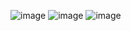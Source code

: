 ![image](https://github.com/SaaraFM/FM/assets/149348061/12e35ad0-7b37-4734-ac41-44443f13ab0e)
![image](https://github.com/SaaraFM/FM/assets/149348061/4cc3837d-a413-4c61-9700-b2b094312dea)
![image](https://github.com/SaaraFM/FM/assets/149348061/995888ad-7be7-498f-be68-e6993b15a80b)

